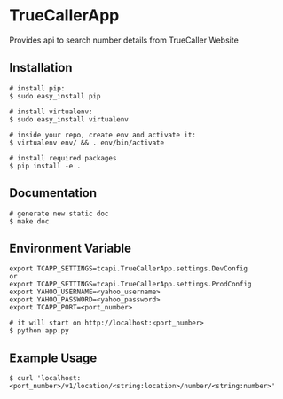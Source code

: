 TrueCallerApp
===========================

Provides api to search number details from TrueCaller Website


Installation
---

	# install pip:
	$ sudo easy_install pip

	# install virtualenv:
	$ sudo easy_install virtualenv

	# inside your repo, create env and activate it:
	$ virtualenv env/ && . env/bin/activate

	# install required packages
	$ pip install -e .


Documentation
---
	# generate new static doc
	$ make doc


Environment Variable
---
    export TCAPP_SETTINGS=tcapi.TrueCallerApp.settings.DevConfig
    or
    export TCAPP_SETTINGS=tcapi.TrueCallerApp.settings.ProdConfig
    export YAHOO_USERNAME=<yahoo_username>
    export YAHOO_PASSWORD=<yahoo_password>
    export TCAPP_PORT=<port_number>

	# it will start on http://localhost:<port_number>
	$ python app.py

Example Usage
---

	$ curl 'localhost:<port_number>/v1/location/<string:location>/number/<string:number>'


